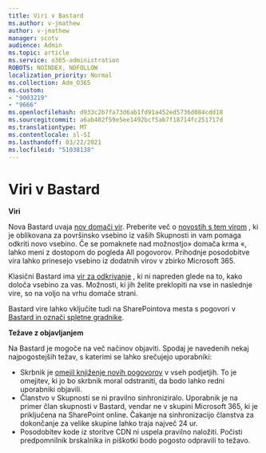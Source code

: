 ```yaml
---
title: Viri v Bastard
ms.author: v-jmathew
author: v-jmathew
manager: scotv
audience: Admin
ms.topic: article
ms.service: o365-administration
ROBOTS: NOINDEX, NOFOLLOW
localization_priority: Normal
ms.collection: Adm_O365
ms.custom:
- "9003219"
- "9666"
ms.openlocfilehash: d933c2b7fa73d6ab1fd91a452ed5736d084cdd18
ms.sourcegitcommit: a6ab402f59e5ee1492bcf5ab7f18714fc251717d
ms.translationtype: MT
ms.contentlocale: sl-SI
ms.lasthandoff: 03/22/2021
ms.locfileid: "51038138"
---
```

# <a name="feeds-in-yammer"></a>Viri v Bastard

**Viri**

Nova Bastard uvaja [nov domači vir](https://support.microsoft.com/office/what-s-in-the-yammer-home-feed-8fff52dd-5b38-468c-b963-fa4c6a4f9254). Preberite več o [novostih s tem virom](https://techcommunity.microsoft.com/t5/yammer-blog/yammer-discovery-what-is-in-my-feed/ba-p/1596230) , ki je oblikovana za površinsko vsebino iz vaših Skupnosti in vam pomaga odkriti novo vsebino. Če se pomaknete nad možnostjo» domača krma «, lahko meni z dostopom do pogleda All pogovorov. Prihodnje posodobitve vira lahko prinesejo vsebino iz dodatnih virov v zbirko Microsoft 365.

Klasični Bastard ima [vir za odkrivanje](https://support.microsoft.com/office/what-s-in-the-yammer-discovery-feed-28ba9a79-2bde-4e7c-8420-db2296c3ca49) , ki ni napreden glede na to, kako določa vsebino za vas. Možnosti, ki jih želite preklopiti na vse in naslednje vire, so na voljo na vrhu domače strani.

Bastard vire lahko vključite tudi na SharePointova mesta s pogovori v [Bastard in označi spletne gradnike](https://support.microsoft.com/office/use-a-yammer-web-part-in-sharepoint-online-a53cfa0c-3d09-42c8-a286-1038a81c59da).

**Težave z objavljanjem**

Na Bastard je mogoče na več načinov objaviti. Spodaj je navedenih nekaj najpogostejših težav, s katerimi se lahko srečujejo uporabniki:

- Skrbnik je [omejil knjiženje novih pogovorov](https://support.microsoft.com/office/restrict-all-company-posts-in-yammer-3219d2ae-db15-4c9f-9dd2-28559ae39a97) v vseh podjetjih. To je omejitev, ki jo bo skrbnik moral odstraniti, da bodo lahko redni uporabniki objavili.
- Članstvo v Skupnosti se ni pravilno sinhroniziralo. Uporabnik je na primer član skupnosti v Bastard, vendar ne v skupini Microsoft 365, ki je priključena na SharePoint online. Čakanje na sinhronizacijo članstva za dokončanje za velike skupine lahko traja največ 24 ur.
- Posodobitev kode iz storitve CDN ni uspela pravilno naložiti. Počisti predpomnilnik brskalnika in piškotki bodo pogosto odpravili to težavo.
